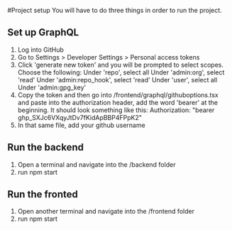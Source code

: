 #Project setup
You will have to do three things in order to run the project.

## Set up GraphQL
1. Log into GitHub
2. Go to Settings > Developer Settings > Personal access tokens
3. Click 'generate new token' and you will be prompted to select scopes. Choose the following:
    Under 'repo', select all
    Under 'admin:org', select 'read'
    Under 'admin:repo_hook', select 'read'
    Under 'user', select all
    Under 'admin:gpg_key'
4. Copy the token and then go into /frontend/graphql/githuboptions.tsx and paste into the authorization header, add the word 'bearer' at the beginning. It should look something like this:
    Authorization: "bearer ghp_SXJc6VXqyJtDv7fKidApBBP4FPpK2"
5. In that same file, add your github username

## Run the backend
1. Open a terminal and navigate into the /backend folder
2. run npm start

## Run the fronted
1. Open another terminal and navigate into the /frontend folder
2. run npm start